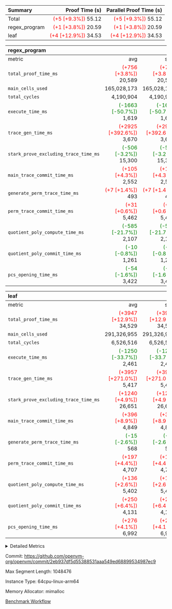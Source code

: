 | Summary | Proof Time (s) | Parallel Proof Time (s) |
|:---|---:|---:|
| Total | <span style='color: red'>(+5 [+9.3%])</span> 55.12 | <span style='color: red'>(+5 [+9.3%])</span> 55.12 |
| regex_program | <span style='color: red'>(+1 [+3.8%])</span> 20.59 | <span style='color: red'>(+1 [+3.8%])</span> 20.59 |
| leaf | <span style='color: red'>(+4 [+12.9%])</span> 34.53 | <span style='color: red'>(+4 [+12.9%])</span> 34.53 |


| regex_program |||||
|:---|---:|---:|---:|---:|
|metric|avg|sum|max|min|
| `total_proof_time_ms ` | <span style='color: red'>(+756 [+3.8%])</span> 20,589 | <span style='color: red'>(+756 [+3.8%])</span> 20,589 | <span style='color: red'>(+756 [+3.8%])</span> 20,589 | <span style='color: red'>(+756 [+3.8%])</span> 20,589 |
| `main_cells_used     ` |  165,028,173 |  165,028,173 |  165,028,173 |  165,028,173 |
| `total_cycles        ` |  4,190,904 |  4,190,904 |  4,190,904 |  4,190,904 |
| `execute_time_ms     ` | <span style='color: green'>(-1663 [-50.7%])</span> 1,619 | <span style='color: green'>(-1663 [-50.7%])</span> 1,619 | <span style='color: green'>(-1663 [-50.7%])</span> 1,619 | <span style='color: green'>(-1663 [-50.7%])</span> 1,619 |
| `trace_gen_time_ms   ` | <span style='color: red'>(+2925 [+392.6%])</span> 3,670 | <span style='color: red'>(+2925 [+392.6%])</span> 3,670 | <span style='color: red'>(+2925 [+392.6%])</span> 3,670 | <span style='color: red'>(+2925 [+392.6%])</span> 3,670 |
| `stark_prove_excluding_trace_time_ms` | <span style='color: green'>(-506 [-3.2%])</span> 15,300 | <span style='color: green'>(-506 [-3.2%])</span> 15,300 | <span style='color: green'>(-506 [-3.2%])</span> 15,300 | <span style='color: green'>(-506 [-3.2%])</span> 15,300 |
| `main_trace_commit_time_ms` | <span style='color: red'>(+105 [+4.3%])</span> 2,552 | <span style='color: red'>(+105 [+4.3%])</span> 2,552 | <span style='color: red'>(+105 [+4.3%])</span> 2,552 | <span style='color: red'>(+105 [+4.3%])</span> 2,552 |
| `generate_perm_trace_time_ms` | <span style='color: red'>(+7 [+1.4%])</span> 493 | <span style='color: red'>(+7 [+1.4%])</span> 493 | <span style='color: red'>(+7 [+1.4%])</span> 493 | <span style='color: red'>(+7 [+1.4%])</span> 493 |
| `perm_trace_commit_time_ms` | <span style='color: red'>(+31 [+0.6%])</span> 5,462 | <span style='color: red'>(+31 [+0.6%])</span> 5,462 | <span style='color: red'>(+31 [+0.6%])</span> 5,462 | <span style='color: red'>(+31 [+0.6%])</span> 5,462 |
| `quotient_poly_compute_time_ms` | <span style='color: green'>(-585 [-21.7%])</span> 2,107 | <span style='color: green'>(-585 [-21.7%])</span> 2,107 | <span style='color: green'>(-585 [-21.7%])</span> 2,107 | <span style='color: green'>(-585 [-21.7%])</span> 2,107 |
| `quotient_poly_commit_time_ms` | <span style='color: green'>(-10 [-0.8%])</span> 1,261 | <span style='color: green'>(-10 [-0.8%])</span> 1,261 | <span style='color: green'>(-10 [-0.8%])</span> 1,261 | <span style='color: green'>(-10 [-0.8%])</span> 1,261 |
| `pcs_opening_time_ms ` | <span style='color: green'>(-54 [-1.6%])</span> 3,422 | <span style='color: green'>(-54 [-1.6%])</span> 3,422 | <span style='color: green'>(-54 [-1.6%])</span> 3,422 | <span style='color: green'>(-54 [-1.6%])</span> 3,422 |

| leaf |||||
|:---|---:|---:|---:|---:|
|metric|avg|sum|max|min|
| `total_proof_time_ms ` | <span style='color: red'>(+3947 [+12.9%])</span> 34,529 | <span style='color: red'>(+3947 [+12.9%])</span> 34,529 | <span style='color: red'>(+3947 [+12.9%])</span> 34,529 | <span style='color: red'>(+3947 [+12.9%])</span> 34,529 |
| `main_cells_used     ` |  291,326,955 |  291,326,955 |  291,326,955 |  291,326,955 |
| `total_cycles        ` |  6,526,516 |  6,526,516 |  6,526,516 |  6,526,516 |
| `execute_time_ms     ` | <span style='color: green'>(-1250 [-33.7%])</span> 2,461 | <span style='color: green'>(-1250 [-33.7%])</span> 2,461 | <span style='color: green'>(-1250 [-33.7%])</span> 2,461 | <span style='color: green'>(-1250 [-33.7%])</span> 2,461 |
| `trace_gen_time_ms   ` | <span style='color: red'>(+3957 [+271.0%])</span> 5,417 | <span style='color: red'>(+3957 [+271.0%])</span> 5,417 | <span style='color: red'>(+3957 [+271.0%])</span> 5,417 | <span style='color: red'>(+3957 [+271.0%])</span> 5,417 |
| `stark_prove_excluding_trace_time_ms` | <span style='color: red'>(+1240 [+4.9%])</span> 26,651 | <span style='color: red'>(+1240 [+4.9%])</span> 26,651 | <span style='color: red'>(+1240 [+4.9%])</span> 26,651 | <span style='color: red'>(+1240 [+4.9%])</span> 26,651 |
| `main_trace_commit_time_ms` | <span style='color: red'>(+396 [+8.9%])</span> 4,849 | <span style='color: red'>(+396 [+8.9%])</span> 4,849 | <span style='color: red'>(+396 [+8.9%])</span> 4,849 | <span style='color: red'>(+396 [+8.9%])</span> 4,849 |
| `generate_perm_trace_time_ms` | <span style='color: green'>(-15 [-2.6%])</span> 568 | <span style='color: green'>(-15 [-2.6%])</span> 568 | <span style='color: green'>(-15 [-2.6%])</span> 568 | <span style='color: green'>(-15 [-2.6%])</span> 568 |
| `perm_trace_commit_time_ms` | <span style='color: red'>(+197 [+4.4%])</span> 4,707 | <span style='color: red'>(+197 [+4.4%])</span> 4,707 | <span style='color: red'>(+197 [+4.4%])</span> 4,707 | <span style='color: red'>(+197 [+4.4%])</span> 4,707 |
| `quotient_poly_compute_time_ms` | <span style='color: red'>(+136 [+2.6%])</span> 5,402 | <span style='color: red'>(+136 [+2.6%])</span> 5,402 | <span style='color: red'>(+136 [+2.6%])</span> 5,402 | <span style='color: red'>(+136 [+2.6%])</span> 5,402 |
| `quotient_poly_commit_time_ms` | <span style='color: red'>(+250 [+6.4%])</span> 4,131 | <span style='color: red'>(+250 [+6.4%])</span> 4,131 | <span style='color: red'>(+250 [+6.4%])</span> 4,131 | <span style='color: red'>(+250 [+6.4%])</span> 4,131 |
| `pcs_opening_time_ms ` | <span style='color: red'>(+276 [+4.1%])</span> 6,992 | <span style='color: red'>(+276 [+4.1%])</span> 6,992 | <span style='color: red'>(+276 [+4.1%])</span> 6,992 | <span style='color: red'>(+276 [+4.1%])</span> 6,992 |



<details>
<summary>Detailed Metrics</summary>

| group | num_segments | keygen_time_ms | commit_exe_time_ms |
| --- | --- | --- | --- |
| regex_program | 1 | 731 | 38 | 

| group | air_name | quotient_deg | interactions | constraints |
| --- | --- | --- | --- | --- |
| leaf | AccessAdapterAir<2> | 4 | 5 | 12 | 
| leaf | AccessAdapterAir<4> | 4 | 5 | 12 | 
| leaf | AccessAdapterAir<8> | 4 | 5 | 12 | 
| leaf | FriReducedOpeningAir | 4 | 35 | 59 | 
| leaf | NativePoseidon2Air<BabyBearParameters>, 1> | 4 | 31 | 302 | 
| leaf | PhantomAir | 4 | 3 | 4 | 
| leaf | ProgramAir | 1 | 1 | 4 | 
| leaf | VariableRangeCheckerAir | 1 | 1 | 4 | 
| leaf | VmAirWrapper<BranchNativeAdapterAir, BranchEqualCoreAir<1> | 2 | 11 | 23 | 
| leaf | VmAirWrapper<JalNativeAdapterAir, JalCoreAir> | 4 | 7 | 6 | 
| leaf | VmAirWrapper<NativeAdapterAir<2, 0>, PublicValuesCoreAir> | 4 | 11 | 23 | 
| leaf | VmAirWrapper<NativeAdapterAir<2, 1>, FieldArithmeticCoreAir> | 4 | 15 | 23 | 
| leaf | VmAirWrapper<NativeLoadStoreAdapterAir<1>, NativeLoadStoreCoreAir<1> | 4 | 19 | 31 | 
| leaf | VmAirWrapper<NativeVectorizedAdapterAir<4>, FieldExtensionCoreAir> | 4 | 15 | 23 | 
| leaf | VmConnectorAir | 4 | 3 | 8 | 
| leaf | VolatileBoundaryAir | 4 | 4 | 16 | 
| regex_program | AccessAdapterAir<16> | 2 | 5 | 14 | 
| regex_program | AccessAdapterAir<2> | 2 | 5 | 14 | 
| regex_program | AccessAdapterAir<32> | 2 | 5 | 14 | 
| regex_program | AccessAdapterAir<4> | 2 | 5 | 14 | 
| regex_program | AccessAdapterAir<64> | 2 | 5 | 14 | 
| regex_program | AccessAdapterAir<8> | 2 | 5 | 14 | 
| regex_program | BitwiseOperationLookupAir<8> | 2 | 2 | 4 | 
| regex_program | KeccakVmAir | 2 | 321 | 4,571 | 
| regex_program | MemoryMerkleAir<8> | 2 | 4 | 40 | 
| regex_program | PersistentBoundaryAir<8> | 2 | 3 | 6 | 
| regex_program | PhantomAir | 2 | 3 | 5 | 
| regex_program | Poseidon2PeripheryAir<BabyBearParameters>, 1> | 2 | 1 | 286 | 
| regex_program | ProgramAir | 1 | 1 | 4 | 
| regex_program | RangeTupleCheckerAir<2> | 1 | 1 | 4 | 
| regex_program | VariableRangeCheckerAir | 1 | 1 | 4 | 
| regex_program | VmAirWrapper<Rv32BaseAluAdapterAir, BaseAluCoreAir<4, 8> | 2 | 19 | 43 | 
| regex_program | VmAirWrapper<Rv32BaseAluAdapterAir, LessThanCoreAir<4, 8> | 2 | 17 | 39 | 
| regex_program | VmAirWrapper<Rv32BaseAluAdapterAir, ShiftCoreAir<4, 8> | 2 | 23 | 90 | 
| regex_program | VmAirWrapper<Rv32BranchAdapterAir, BranchEqualCoreAir<4> | 2 | 11 | 25 | 
| regex_program | VmAirWrapper<Rv32BranchAdapterAir, BranchLessThanCoreAir<4, 8> | 2 | 13 | 41 | 
| regex_program | VmAirWrapper<Rv32CondRdWriteAdapterAir, Rv32JalLuiCoreAir> | 2 | 10 | 22 | 
| regex_program | VmAirWrapper<Rv32HintStoreAdapterAir, Rv32HintStoreCoreAir> | 2 | 15 | 17 | 
| regex_program | VmAirWrapper<Rv32JalrAdapterAir, Rv32JalrCoreAir> | 2 | 16 | 20 | 
| regex_program | VmAirWrapper<Rv32LoadStoreAdapterAir, LoadSignExtendCoreAir<4, 8> | 2 | 18 | 33 | 
| regex_program | VmAirWrapper<Rv32LoadStoreAdapterAir, LoadStoreCoreAir<4> | 2 | 17 | 38 | 
| regex_program | VmAirWrapper<Rv32MultAdapterAir, DivRemCoreAir<4, 8> | 2 | 25 | 88 | 
| regex_program | VmAirWrapper<Rv32MultAdapterAir, MulHCoreAir<4, 8> | 2 | 24 | 38 | 
| regex_program | VmAirWrapper<Rv32MultAdapterAir, MultiplicationCoreAir<4, 8> | 2 | 19 | 26 | 
| regex_program | VmAirWrapper<Rv32RdWriteAdapterAir, Rv32AuipcCoreAir> | 2 | 11 | 15 | 
| regex_program | VmConnectorAir | 2 | 3 | 9 | 

| group | air_name | idx | rows | prep_cols | perm_cols | main_cols | cells |
| --- | --- | --- | --- | --- | --- | --- | --- |
| leaf | AccessAdapterAir<2> | 0 | 2,097,152 |  | 16 | 11 | 56,623,104 | 
| leaf | AccessAdapterAir<4> | 0 | 1,048,576 |  | 16 | 13 | 30,408,704 | 
| leaf | AccessAdapterAir<8> | 0 | 131,072 |  | 16 | 17 | 4,325,376 | 
| leaf | FriReducedOpeningAir | 0 | 1,048,576 |  | 76 | 64 | 146,800,640 | 
| leaf | NativePoseidon2Air<BabyBearParameters>, 1> | 0 | 65,536 |  | 36 | 348 | 25,165,824 | 
| leaf | PhantomAir | 0 | 32,768 |  | 8 | 6 | 458,752 | 
| leaf | ProgramAir | 0 | 524,288 |  | 8 | 10 | 9,437,184 | 
| leaf | VariableRangeCheckerAir | 0 | 262,144 | 2 | 8 | 1 | 2,359,296 | 
| leaf | VmAirWrapper<BranchNativeAdapterAir, BranchEqualCoreAir<1> | 0 | 2,097,152 |  | 28 | 23 | 106,954,752 | 
| leaf | VmAirWrapper<JalNativeAdapterAir, JalCoreAir> | 0 | 131,072 |  | 12 | 10 | 2,883,584 | 
| leaf | VmAirWrapper<NativeAdapterAir<2, 0>, PublicValuesCoreAir> | 0 | 64 |  | 16 | 23 | 2,496 | 
| leaf | VmAirWrapper<NativeAdapterAir<2, 1>, FieldArithmeticCoreAir> | 0 | 4,194,304 |  | 20 | 30 | 209,715,200 | 
| leaf | VmAirWrapper<NativeLoadStoreAdapterAir<1>, NativeLoadStoreCoreAir<1> | 0 | 2,097,152 |  | 24 | 41 | 136,314,880 | 
| leaf | VmAirWrapper<NativeVectorizedAdapterAir<4>, FieldExtensionCoreAir> | 0 | 131,072 |  | 20 | 40 | 7,864,320 | 
| leaf | VmConnectorAir | 0 | 2 | 1 | 8 | 4 | 24 | 
| leaf | VolatileBoundaryAir | 0 | 1,048,576 |  | 8 | 11 | 19,922,944 | 

| group | air_name | segment | rows | prep_cols | perm_cols | main_cols | cells |
| --- | --- | --- | --- | --- | --- | --- | --- |
| regex_program | AccessAdapterAir<2> | 0 | 64 |  | 24 | 11 | 2,240 | 
| regex_program | AccessAdapterAir<4> | 0 | 32 |  | 24 | 13 | 1,184 | 
| regex_program | AccessAdapterAir<8> | 0 | 131,072 |  | 24 | 17 | 5,373,952 | 
| regex_program | BitwiseOperationLookupAir<8> | 0 | 65,536 | 3 | 8 | 2 | 655,360 | 
| regex_program | KeccakVmAir | 0 | 32 |  | 1,288 | 3,164 | 142,464 | 
| regex_program | MemoryMerkleAir<8> | 0 | 131,072 |  | 20 | 32 | 6,815,744 | 
| regex_program | PersistentBoundaryAir<8> | 0 | 131,072 |  | 12 | 20 | 4,194,304 | 
| regex_program | PhantomAir | 0 | 512 |  | 12 | 6 | 9,216 | 
| regex_program | Poseidon2PeripheryAir<BabyBearParameters>, 1> | 0 | 16,384 |  | 8 | 300 | 5,046,272 | 
| regex_program | ProgramAir | 0 | 131,072 |  | 8 | 10 | 2,359,296 | 
| regex_program | RangeTupleCheckerAir<2> | 0 | 524,288 | 2 | 8 | 1 | 4,718,592 | 
| regex_program | VariableRangeCheckerAir | 0 | 262,144 | 2 | 8 | 1 | 2,359,296 | 
| regex_program | VmAirWrapper<Rv32BaseAluAdapterAir, BaseAluCoreAir<4, 8> | 0 | 2,097,152 |  | 80 | 36 | 243,269,632 | 
| regex_program | VmAirWrapper<Rv32BaseAluAdapterAir, LessThanCoreAir<4, 8> | 0 | 65,536 |  | 40 | 37 | 5,046,272 | 
| regex_program | VmAirWrapper<Rv32BaseAluAdapterAir, ShiftCoreAir<4, 8> | 0 | 262,144 |  | 52 | 53 | 27,525,120 | 
| regex_program | VmAirWrapper<Rv32BranchAdapterAir, BranchEqualCoreAir<4> | 0 | 524,288 |  | 48 | 26 | 38,797,312 | 
| regex_program | VmAirWrapper<Rv32BranchAdapterAir, BranchLessThanCoreAir<4, 8> | 0 | 262,144 |  | 56 | 32 | 23,068,672 | 
| regex_program | VmAirWrapper<Rv32CondRdWriteAdapterAir, Rv32JalLuiCoreAir> | 0 | 131,072 |  | 44 | 18 | 8,126,464 | 
| regex_program | VmAirWrapper<Rv32HintStoreAdapterAir, Rv32HintStoreCoreAir> | 0 | 16,384 |  | 36 | 26 | 1,015,808 | 
| regex_program | VmAirWrapper<Rv32JalrAdapterAir, Rv32JalrCoreAir> | 0 | 131,072 |  | 36 | 28 | 8,388,608 | 
| regex_program | VmAirWrapper<Rv32LoadStoreAdapterAir, LoadSignExtendCoreAir<4, 8> | 0 | 1,024 |  | 76 | 35 | 113,664 | 
| regex_program | VmAirWrapper<Rv32LoadStoreAdapterAir, LoadStoreCoreAir<4> | 0 | 2,097,152 |  | 72 | 40 | 234,881,024 | 
| regex_program | VmAirWrapper<Rv32MultAdapterAir, DivRemCoreAir<4, 8> | 0 | 128 |  | 104 | 57 | 20,608 | 
| regex_program | VmAirWrapper<Rv32MultAdapterAir, MulHCoreAir<4, 8> | 0 | 256 |  | 100 | 39 | 35,584 | 
| regex_program | VmAirWrapper<Rv32MultAdapterAir, MultiplicationCoreAir<4, 8> | 0 | 65,536 |  | 80 | 31 | 7,274,496 | 
| regex_program | VmAirWrapper<Rv32RdWriteAdapterAir, Rv32AuipcCoreAir> | 0 | 65,536 |  | 28 | 21 | 3,211,264 | 
| regex_program | VmConnectorAir | 0 | 2 | 1 | 12 | 4 | 32 | 

| group | idx | trace_gen_time_ms | total_proof_time_ms | total_cycles | total_cells | stark_prove_excluding_trace_time_ms | quotient_poly_compute_time_ms | quotient_poly_commit_time_ms | perm_trace_commit_time_ms | pcs_opening_time_ms | main_trace_commit_time_ms | main_cells_used | generate_perm_trace_time_ms | execute_time_ms |
| --- | --- | --- | --- | --- | --- | --- | --- | --- | --- | --- | --- | --- | --- | --- |
| leaf | 0 | 5,417 | 34,529 | 6,526,516 | 759,237,080 | 26,651 | 5,402 | 4,131 | 4,707 | 6,992 | 4,849 | 291,326,955 | 568 | 2,461 | 

| group | segment | trace_gen_time_ms | total_proof_time_ms | total_cycles | total_cells | stark_prove_excluding_trace_time_ms | quotient_poly_compute_time_ms | quotient_poly_commit_time_ms | perm_trace_commit_time_ms | pcs_opening_time_ms | main_trace_commit_time_ms | main_cells_used | generate_perm_trace_time_ms | execute_time_ms |
| --- | --- | --- | --- | --- | --- | --- | --- | --- | --- | --- | --- | --- | --- | --- |
| regex_program | 0 | 3,670 | 20,589 | 4,190,904 | 632,452,480 | 15,300 | 2,107 | 1,261 | 5,462 | 3,422 | 2,552 | 165,028,173 | 493 | 1,619 | 

</details>


Commit: https://github.com/openvm-org/openvm/commit/2eb937df5d55388531aaa549ed68899534987ec9

Max Segment Length: 1048476

Instance Type: 64cpu-linux-arm64

Memory Allocator: mimalloc

[Benchmark Workflow](https://github.com/openvm-org/openvm/actions/runs/12640768875)
